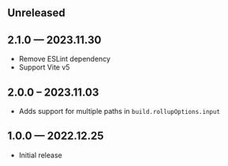 ## Unreleased

## 2.1.0 — 2023.11.30

- Remove ESLint dependency
- Support Vite v5

## 2.0.0 – 2023.11.03

- Adds support for multiple paths in `build.rollupOptions.input`

## 1.0.0 — 2022.12.25

- Initial release

